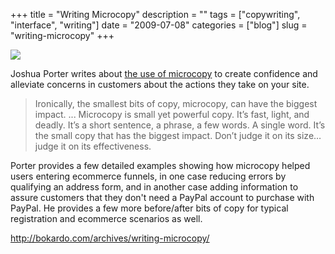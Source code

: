 +++
title = "Writing Microcopy"
description = ""
tags = ["copywriting", "interface", "writing"]
date = "2009-07-08"
categories = ["blog"]
slug = "writing-microcopy"
+++



  <div class="notebook-screenshot"><a href="http://bokardo.com/archives/writing-microcopy/"><img src="//media.konigi.com/bluga/wt4a549df7cbc7a.jpg"/></a></div><p>Joshua Porter writes about <a href="http://bokardo.com/archives/writing-microcopy/">the use of microcopy</a> to create confidence and alleviate concerns in customers about the actions they take on your site. </p>
<blockquote><p>Ironically, the smallest bits of copy, microcopy, can have the biggest impact. ... Microcopy is small yet powerful copy. It’s fast, light, and deadly. It’s a short sentence, a phrase, a few words. A single word. It’s the small copy that has the biggest impact. Don’t judge it on its size…judge it on its effectiveness.</p></blockquote>
<p>Porter provides a few detailed examples showing how microcopy helped users entering ecommerce funnels, in one case reducing errors by qualifying an address form, and in another case adding information to assure customers that they don't need a PayPal account to purchase with PayPal. He provides a few more before/after bits of copy for typical registration and ecommerce scenarios as well.</p>
    
  <a href="http://bokardo.com/archives/writing-microcopy/">http://bokardo.com/archives/writing-microcopy/</a>
